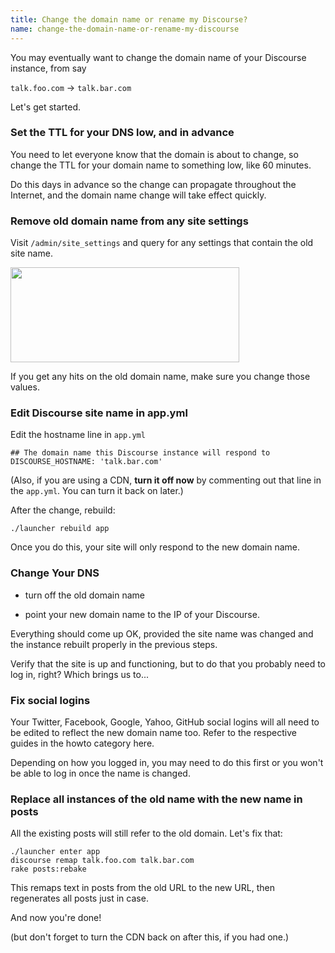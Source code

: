 ```yaml
---
title: Change the domain name or rename my Discourse?
name: change-the-domain-name-or-rename-my-discourse
---
```


You may eventually want to change the domain name of your Discourse instance, from say

`talk.foo.com` &rarr; `talk.bar.com`

Let's get started.

### Set the TTL for your DNS low, and in advance

You need to let everyone know that the domain is about to change, so change the TTL for your domain name to something low, like 60 minutes.

Do this days in advance so the change can propagate throughout the Internet, and the domain name change will take effect quickly.

### Remove old domain name from any site settings

Visit `/admin/site_settings` and query for any settings that contain the old site name.

<img src="/uploads/default/34697/31466cd37d79fe61.png" width="366" height="152"> 

If you get any hits on the old domain name, make sure you change those values.

### Edit Discourse site name in app.yml

Edit the hostname line in `app.yml`

    ## The domain name this Discourse instance will respond to
    DISCOURSE_HOSTNAME: 'talk.bar.com'

(Also, if you are using a CDN, **turn it off now** by commenting out that line in the `app.yml`. You can turn it back on later.)

After the change, rebuild:

`./launcher rebuild app`

Once you do this, your site will only respond to the new domain name.

### Change Your DNS

- turn off the old domain name

- point your new domain name to the IP of your Discourse.

Everything should come up OK, provided the site name was changed and the instance rebuilt properly in the previous steps.

Verify that the site is up and functioning, but to do that you probably need to log in, right? Which brings us to...

### Fix social logins

Your Twitter, Facebook, Google, Yahoo, GitHub social logins will all need to be edited to reflect the new domain name too. Refer to the respective guides in the howto category here.

Depending on how you logged in, you may need to do this first or you won't be able to log in once the name is changed.

### Replace all instances of the old name with the new name in posts

All the existing posts will still refer to the old domain. Let's fix that:

    ./launcher enter app
    discourse remap talk.foo.com talk.bar.com
    rake posts:rebake

This remaps text in posts from the old URL to the new URL, then regenerates all posts just in case.

And now you're done!

(but don't forget to turn the CDN back on after this, if you had one.)